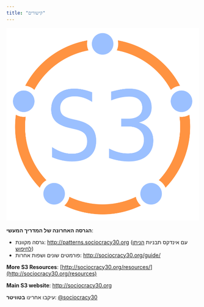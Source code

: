 ```yaml
---
title: "קישורים"
---
```



![fit](img/framework/logo.png)

**הגרסה האחרונה של המדריך המעשי**:

- גרסה מקוונת: <http://patterns.sociocracy30.org> (עם אינדקס תבניות [הניתן לחיפוש](http://patterns.sociocracy30.org/pattern-index.html))
- פורמטים שונים ושפות אחרות: [ http://sociocracy30.org/guide/ ](http://sociocracy30.org/guide/)

**More S3 Resources**: [http://sociocracy30.org/resources/](http://sociocracy30.org/resources)

**Main S3 website**: <http://sociocracy30.org>

עיקבו אחרינו **בטוויטר**: [@sociocracy30](http://twitter.com/@sociocracy30)